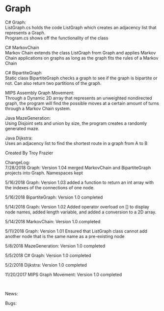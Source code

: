 # Graph
C# Graph:  <br />
  ListGraph.cs holds the code ListGraph which creates an adjacency list that represents a Graph. <br />
  Program.cs shows off the functionality of the class <br />
  
C# MarkovChain <br />
  Markov Chain extends the class ListGraph from Graph and applies Markov Chain applications on graphs as long as the graph fits the rules of a Markov Chain <br />
  
C# BipartiteGraph <br />
  Static class BipartiteGraph checks a graph to see if the graph is bipartite or not. Can also return two partitions of the graph.
  <br />
  
MIPS Assembly Graph Movement: <br />
  Through a Dynamic 2D array that represents an unweighted nondirected graph, the program will find the possible moves at a certain amount of turns through a Markov Chain system. <br />
  
Java MazeGeneration: <br />
  Using Disjoint sets and union by size, the program creates a randomly generated maze.<br />
  
Java Dijkstra: <br />
  Uses an adjacency list to find the shortest route in a graph from A to B <br />

Created By Troy Frazier <br />

ChangeLog: <br />
7/28/2018 Graph: Version 1.04 merged MarkovChain and BipartiteGraph projects into Graph. Namespaces kept <br />

5/16/2018 Graph: Version 1.03 added a function to return an int array with the indexes of the connections of one node.<br />

5/16/2018 BipartiteGraph: Version 1.0 completed <br />

5/14/2018 Graph: Version 1.02 Added operator overload on [] to display node names, added length variable, and added a conversion to a 2D array. <br />

5/14/2018 MarkovChain: Version 1.0 completed<br />

5/11/2018 Graph: Version 1.01 Ensured that ListGraph class cannot add another node that is the same name as a pre-existing node<br />

5/8/2018 MazeGeneration: Version 1.0 completed<br />

5/5/2018 C# Graph: Version 1.0 completed<br />

5/2/2018 Dijkstra: Version 1.0 completed<br />

11/20/2017 MIPS Graph Movement: Version 1.0 completed<br />

<br />

News:<br />


Bugs:<br />
